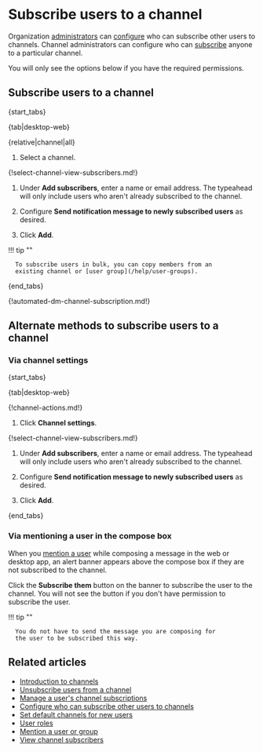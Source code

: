 # Subscribe users to a channel

Organization [administrators](/help/user-roles) can
[configure](/help/configure-who-can-invite-to-channels#configure-who-can-subscribe-others-to-channels-in-general)
who can subscribe other users to channels. Channel administrators can
configure who can
[subscribe](/help/configure-who-can-invite-to-channels#configure-who-can-subscribe-anyone-to-a-specific-channel)
anyone to a particular channel.

You will only see the options below if you have the required permissions.

## Subscribe users to a channel

{start_tabs}

{tab|desktop-web}

{relative|channel|all}

1. Select a channel.

{!select-channel-view-subscribers.md!}

1. Under **Add subscribers**, enter a name or email address. The typeahead
   will only include users who aren't already subscribed to the channel.

1. Configure **Send notification message to newly subscribed users** as desired.

1. Click **Add**.

!!! tip ""

      To subscribe users in bulk, you can copy members from an
      existing channel or [user group](/help/user-groups).

{end_tabs}

{!automated-dm-channel-subscription.md!}

## Alternate methods to subscribe users to a channel

### Via channel settings

{start_tabs}

{tab|desktop-web}

{!channel-actions.md!}

1. Click **Channel settings**.

{!select-channel-view-subscribers.md!}

1. Under **Add subscribers**, enter a name or email address. The typeahead
   will only include users who aren't already subscribed to the channel.

1. Configure **Send notification message to newly subscribed users** as desired.

1. Click **Add**.

{end_tabs}

### Via mentioning a user in the compose box

When you [mention a user](/help/mention-a-user-or-group) while composing
a message in the web or desktop app, an alert banner appears above the
compose box if they are not subscribed to the channel.

Click the **Subscribe them** button on the banner to subscribe the user to
the channel. You will not see the button if you don't have permission to
subscribe the user.

!!! tip ""

      You do not have to send the message you are composing for
      the user to be subscribed this way.

## Related articles

* [Introduction to channels](/help/introduction-to-channels)
* [Unsubscribe users from a channel](/help/unsubscribe-users-from-a-channel)
* [Manage a user's channel subscriptions](/help/manage-user-channel-subscriptions)
* [Configure who can subscribe other users to channels](/help/configure-who-can-invite-to-channels)
* [Set default channels for new users](/help/set-default-channels-for-new-users)
* [User roles](/help/user-roles)
* [Mention a user or group](/help/mention-a-user-or-group)
* [View channel subscribers](/help/view-channel-subscribers)

